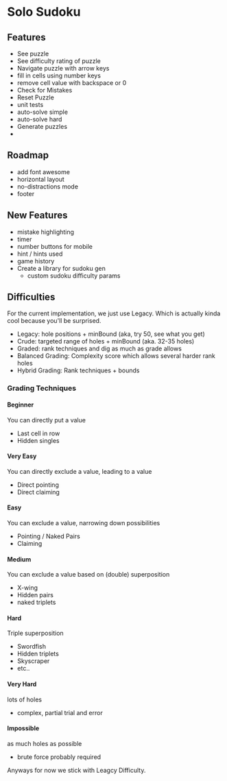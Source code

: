 # Solo Sudoku

## Features

- See puzzle
- See difficulty rating of puzzle
- Navigate puzzle with arrow keys
- fill in cells using number keys
- remove cell value with backspace or 0
- Check for Mistakes
- Reset Puzzle
- unit tests
- auto-solve simple
- auto-solve hard
- Generate puzzles
-

## Roadmap

- add font awesome
- horizontal layout
- no-distractions mode
- footer

## New Features

- mistake highlighting
- timer
- number buttons for mobile
- hint / hints used
- game history
- Create a library for sudoku gen
  - custom sudoku difficulty params

## Difficulties

For the current implementation, we just use Legacy. Which is actually kinda cool because you'll be surprised.

- Legacy: hole positions + minBound (aka, try 50, see what you get)
- Crude: targeted range of holes + minBound (aka. 32-35 holes)
- Graded: rank techniques and dig as much as grade allows
- Balanced Grading: Complexity score which allows several harder rank holes
- Hybrid Grading: Rank techniques + bounds

### Grading Techniques

#### Beginner

You can directly put a value

- Last cell in row
- Hidden singles

#### Very Easy

You can directly exclude a value, leading to a value

- Direct pointing
- Direct claiming

#### Easy

You can exclude a value, narrowing down possibilities

- Pointing / Naked Pairs
- Claiming

#### Medium

You can exclude a value based on (double) superposition

- X-wing
- Hidden pairs
- naked triplets

#### Hard

Triple superposition

- Swordfish
- Hidden triplets
- Skyscraper
- etc..

#### Very Hard

lots of holes

- complex, partial trial and error

#### Impossible

as much holes as possible

- brute force probably required

Anyways for now we stick with Leagcy Difficulty.
